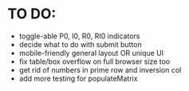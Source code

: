 # TO DO:
* toggle-able P0, I0, R0, RI0 indicators
* decide what to do with submit button
* mobile-friendly general layout OR unique UI
* fix table/box overflow on full browser size too
* get rid of numbers in prime row and inversion col
* add more testing for populateMatrix